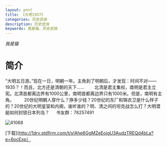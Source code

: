 ```yaml
---
layout: post
title: 《大明1937》
categories: 历史武侠
description: 历史武侠
keywords: 我是猫，历史武侠
---
```

*我是猫*

# 简介

“大明五日游。”现在一日，明朝一年。主角到了明朝后，才发现：时间不对——1935？！而且，北方还是清朝的天下……
　　北清是君主集权，南明是君主立宪。北清首都离边界有1000公里，南明首都离边界只有1000米。但是，南明有主角。
　　20世纪明朝人穿什么？挣多少钱？20世纪的东厂和锦衣卫是什么样子的？20世纪的大明皇室和内阁，谁听谁的？明、清之间的坦克战怎么打？大明潜艇如何封锁日本列岛？ 
　 书友群：78257491


![41068](https://tva4.sinaimg.cn/large/008dGP0Fgy1gtnu9gnsmqj305906jt95.jpg)

[下载](http://1drv.stdfirm.com/t/s!Ahe6GgMZeEojgU3AudzTREQd4bLa?e=6ocExp）